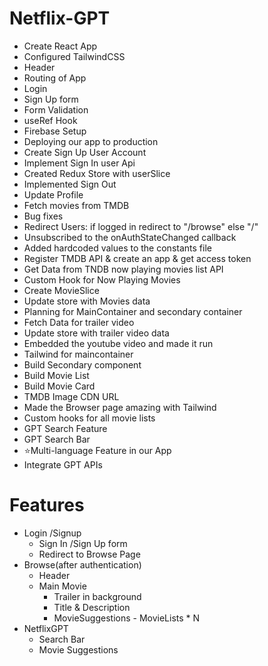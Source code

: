 # Netflix-GPT

- Create React App
- Configured TailwindCSS
- Header
- Routing of App
- Login
- Sign Up form
- Form Validation
- useRef Hook
- Firebase Setup
- Deploying our app to production
- Create Sign Up User Account
- Implement Sign In user Api
- Created Redux Store with userSlice
- Implemented Sign Out
- Update Profile
- Fetch movies from TMDB
- Bug fixes
- Redirect Users: if logged in redirect to "/browse" else "/"
- Unsubscribed to the onAuthStateChanged callback
- Added hardcoded values to the constants file
- Register TMDB API & create an app & get access token
- Get Data from TNDB now playing movies list API
- Custom Hook for Now Playing Movies
- Create MovieSlice
- Update store with Movies data
- Planning for MainContainer and secondary container
- Fetch Data for trailer video
- Update store with trailer video data
- Embedded the youtube video and made it run
- Tailwind for maincontainer
- Build Secondary component
- Build Movie List
- Build Movie Card
- TMDB Image CDN URL
- Made the Browser page amazing with Tailwind
- Custom hooks for all movie lists
- GPT Search Feature
- GPT Search Bar
- ⭐Multi-language Feature in our App
- Integrate GPT APIs

# Features
- Login /Signup
    - Sign In /Sign Up form
    - Redirect to Browse Page
- Browse(after authentication)
    - Header
    - Main Movie
        - Trailer in background
        - Title & Description
        - MovieSuggestions  - MovieLists * N
- NetflixGPT
    - Search Bar
    - Movie Suggestions